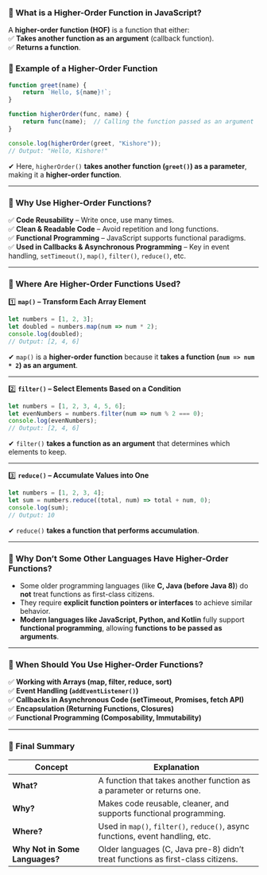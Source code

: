 ### **🔹 What is a Higher-Order Function in JavaScript?**  
A **higher-order function (HOF)** is a function that either:  
✅ **Takes another function as an argument** (callback function).  
✅ **Returns a function**.  

### **📌 Example of a Higher-Order Function**
```javascript
function greet(name) {
    return `Hello, ${name}!`;
}

function higherOrder(func, name) {
    return func(name);  // Calling the function passed as an argument
}

console.log(higherOrder(greet, "Kishore"));  
// Output: "Hello, Kishore!"
```
✔ Here, `higherOrder()` **takes another function (`greet()`) as a parameter**, making it a **higher-order function**.

---

### **🔹 Why Use Higher-Order Functions?**
✅ **Code Reusability** – Write once, use many times.  
✅ **Clean & Readable Code** – Avoid repetition and long functions.  
✅ **Functional Programming** – JavaScript supports functional paradigms.  
✅ **Used in Callbacks & Asynchronous Programming** – Key in event handling, `setTimeout()`, `map()`, `filter()`, `reduce()`, etc.

---

### **🔹 Where Are Higher-Order Functions Used?**
1️⃣ **`map()` – Transform Each Array Element**
```javascript
let numbers = [1, 2, 3];
let doubled = numbers.map(num => num * 2);
console.log(doubled); 
// Output: [2, 4, 6]
```
✔ `map()` is a **higher-order function** because it **takes a function (`num => num * 2`) as an argument**.

---

2️⃣ **`filter()` – Select Elements Based on a Condition**
```javascript
let numbers = [1, 2, 3, 4, 5, 6];
let evenNumbers = numbers.filter(num => num % 2 === 0);
console.log(evenNumbers);
// Output: [2, 4, 6]
```
✔ `filter()` **takes a function as an argument** that determines which elements to keep.

---

3️⃣ **`reduce()` – Accumulate Values into One**
```javascript
let numbers = [1, 2, 3, 4];
let sum = numbers.reduce((total, num) => total + num, 0);
console.log(sum);  
// Output: 10
```
✔ `reduce()` **takes a function that performs accumulation**.

---

### **🔹 Why Don’t Some Other Languages Have Higher-Order Functions?**
- Some older programming languages (like **C, Java (before Java 8)**) do **not** treat functions as first-class citizens.  
- They require **explicit function pointers or interfaces** to achieve similar behavior.
- **Modern languages like JavaScript, Python, and Kotlin** fully support **functional programming**, allowing **functions to be passed as arguments**.

---

### **🔹 When Should You Use Higher-Order Functions?**
✅ **Working with Arrays (map, filter, reduce, sort)**  
✅ **Event Handling (`addEventListener()`)**  
✅ **Callbacks in Asynchronous Code (setTimeout, Promises, fetch API)**  
✅ **Encapsulation (Returning Functions, Closures)**  
✅ **Functional Programming (Composability, Immutability)**  

---

### **🔹 Final Summary**
| Concept  | Explanation |
|----------|------------|
| **What?** | A function that takes another function as a parameter or returns one. |
| **Why?** | Makes code reusable, cleaner, and supports functional programming. |
| **Where?** | Used in `map()`, `filter()`, `reduce()`, async functions, event handling, etc. |
| **Why Not in Some Languages?** | Older languages (C, Java pre-8) didn’t treat functions as first-class citizens. |

